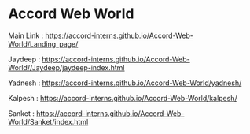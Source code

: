 # Accord Web World


Main Link : https://accord-interns.github.io/Accord-Web-World/Landing_page/

Jaydeep : https://accord-interns.github.io/Accord-Web-World//Jaydeep/jaydeep-index.html

Yadnesh : https://accord-interns.github.io/Accord-Web-World/yadnesh/

Kalpesh : https://accord-interns.github.io/Accord-Web-World/kalpesh/

Sanket  :  https://accord-interns.github.io/Accord-Web-World/Sanket/index.html
